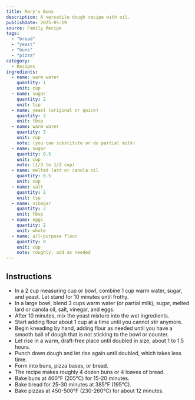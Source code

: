 ```yaml
---
title: Mary's Buns 
description: A versatile dough recipe with oil. 
publishDate: 2025-05-19
source: Family Recipe
tags:
  - "bread"
  - "yeast"
  - "buns"
  - "pizza"
category:
  - Recipes
ingredients:
  - name: warm water
    quantity: 1
    unit: cup
  - name: sugar
    quantity: 2
    unit: tsp
  - name: yeast (original or quick)
    quantity: 2
    unit: tbsp
  - name: warm water
    quantity: 3
    unit: cup
    note: (you can substitute or do partial milk)
  - name: sugar
    quantity: 0.5
    unit: cup
    note: (1/3 to 1/2 cup)
  - name: melted lard or canola oil
    quantity: 0.5
    unit: cup
  - name: salt
    quantity: 2
    unit: tsp
  - name: vinegar
    quantity: 2
    unit: tbsp
  - name: eggs
    quantity: 2
    unit: whole
  - name: all-purpose flour
    quantity: 8
    unit: cup
    note: roughly, add as needed
---
```


## Instructions

- In a 2 cup measuring cup or bowl, combine 1 cup warm water, sugar, and yeast. Let stand for 10 minutes until frothy.
- In a large bowl, blend 3 cups warm water (or partial milk), sugar, melted lard or canola oil, salt, vinegar, and eggs.
- After 10 minutes, mix the yeast mixture into the wet ingredients.
- Start adding flour about 1 cup at a time until you cannot stir anymore.
- Begin kneading by hand, adding flour as needed until you have a smooth ball of dough that is not sticking to the bowl or counter.
- Let rise in a warm, draft-free place until doubled in size, about 1 to 1.5 hours.
- Punch down dough and let rise again until doubled, which takes less time.
- Form into buns, pizza bases, or bread.
- The recipe makes roughly 4 dozen buns or 4 loaves of bread.
- Bake buns at 400°F (205°C) for 15-20 minutes.
- Bake bread for 25-30 minutes at 385°F (195°C).
- Bake pizzas at 450-500°F (230-260°C) for about 12 minutes.
